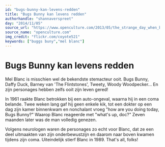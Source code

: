 ```yaml
---
id: "bugs-bunny-kan-levens-redden"
title: "Bugs Bunny kan levens redden"
authorhandle: "shannaverspreet"
day: "2014/11/05"
source_url: "https://www.openculture.com/2013/05/the_strange_day_when_bugs_bunny_saved_the_life_of_mel_blanc.html"
source_name: "openculture.com"
img_credit: "flickr.com/coyote521"
keywords: ["buggs buny","mel blanc"]
---
```

# Bugs Bunny kan levens redden
Mel Blanc is misschien wel de bekendste stemacteur ooit. Bugs Bunny, Daffy Duck, Barney van 'The Flintstones', Tweety, Woody Woodpecker... En zijn personages hebben zelfs ooit zijn leven gered!

In 1961 raakte Blanc betrokken bij een auto-ongeval, waarna hij in een coma belande. Twee weken lang gaf hij geen enkele kik, tot een dokter op een dag zijn kamer binnenkwam en nonchalant vroeg "how are you doing today, Bugs Bunny?" Waarop Blanc reageerde met "what's up, doc?" Zeven maanden later was de man volledig genezen.

Volgens neurologen waren de personages zo echt voor Blanc, dat ze een deel uitmaakten van zijn onderbewustzijn en daarom naar boven kwamen tijdens zijn coma. Uiteindelijk stierf Blanc in 1989. That's all, folks!